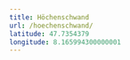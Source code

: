 ```yaml
---
title: Höchenschwand
url: /hoechenschwand/
latitude: 47.7354379
longitude: 8.165994300000001
---
```

